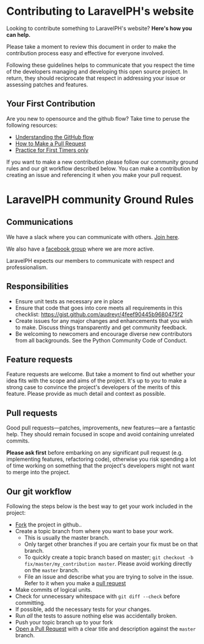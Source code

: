 # Contributing to LaravelPH's website

Looking to contribute something to LaravelPH's website? **Here's how you can help.**

Please take a moment to review this document in order to make the contribution
process easy and effective for everyone involved.

Following these guidelines helps to communicate that you respect the time of
the developers managing and developing this open source project. In return,
they should reciprocate that respect in addressing your issue or assessing
patches and features.

## Your First Contribution
Are you new to opensource and the github flow? Take time to peruse the following resources:

* [Understanding the GitHub flow](https://guides.github.com/introduction/flow/)
* [How to Make a Pull Request](http://makeapullrequest.com/)
* [Practice for First Timers only](http://www.firsttimersonly.com/)

If you want to make a new contribution please follow our community ground rules and our git workflow described below. You can make a contribution by creating an issue and referencing it when you make your pull request.

# LaravelPH community Ground Rules

## Communications
We have a slack where you can communicate with others. [Join here](https://laravelph-slackinviter.herokuapp.com/).

We also have a [facebook group](https://www.facebook.com/groups/laravelph/s) where we are more active.

LaravelPH expects our members to communicate with respect and professionalism.

## Responsibilities

* Ensure unit tests as necessary are in place 
* Ensure that code that goes into core meets all requirements in this checklist: https://gist.github.com/audreyr/4feef90445b9680475f2
* Create issues for any major changes and enhancements that you wish to make. Discuss things transparently and get community feedback.
* Be welcoming to newcomers and encourage diverse new contributors from all backgrounds. See the Python Community Code of Conduct.



## Feature requests

Feature requests are welcome. But take a moment to find out whether your idea
fits with the scope and aims of the project. It's up to *you* to make a strong
case to convince the project's developers of the merits of this feature. Please
provide as much detail and context as possible.


## Pull requests

Good pull requests—patches, improvements, new features—are a fantastic
help. They should remain focused in scope and avoid containing unrelated
commits.

**Please ask first** before embarking on any significant pull request (e.g.
implementing features, refactoring code),
otherwise you risk spending a lot of time working on something that the
project's developers might not want to merge into the project.


## Our git workflow

Following the steps below is the best way to get your work included in the project:

* [Fork](http://help.github.com/fork-a-repo/) the project in github..
* Create a topic branch from where you want to base your work.
  * This is usually the master branch.
  * Only target other branches if you are certain your fix must be on that
    branch.
  * To quickly create a topic branch based on master; `git checkout -b
    fix/master/my_contribution master`. Please avoid working directly on the
    `master` branch.
  * File an issue and describe what you are trying to solve in the issue. Refer to it when you make a [pull request](https://help.github.com/articles/using-pull-requests/)
* Make commits of logical units.
* Check for unnecessary whitespace with `git diff --check` before committing.
* If possible, add the necessary tests for your changes.
* Run _all_ the tests to assure nothing else was accidentally broken.
* Push your topic branch up to your fork
* [Open a Pull Request](https://help.github.com/articles/using-pull-requests/) with a clear title and description against the `master` branch.
